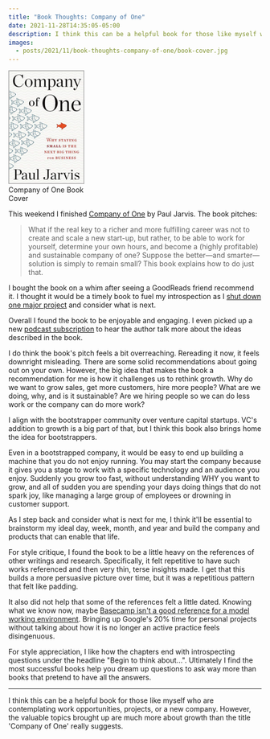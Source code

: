 ```yaml
---
title: "Book Thoughts: Company of One"
date: 2021-11-28T14:35:05-05:00
description: I think this can be a helpful book for those like myself who are contemplating work opportunities, projects, or a new company. However, the valuable topics brought up are much more about growth than the title 'Company of One' really suggests.
images:
  - posts/2021/11/book-thoughts-company-of-one/book-cover.jpg
---
```


<figure style="width: 30%; margin: 0;">
<img src="book-cover.jpg" alt="Company of One Book Cover" data-action="zoom">
<figcaption>Company of One Book Cover</figcaption>
</figure>

This weekend I finished [Company of One] by Paul Jarvis. The book pitches:

[Company of One]: https://ofone.co/

> What if the real key to a richer and more fulfilling career was not to create and scale a new start-up, but rather, to be able to work for yourself, determine your own hours, and become a (highly profitable) and sustainable company of one? Suppose the better—and smarter—solution is simply to remain small? This book explains how to do just that.

I bought the book on a whim after seeing a GoodReads friend recommend it. I thought it would be a timely book to fuel my introspection as I [shut down one major project][1] and consider what is next.

[1]: https://mikezornek.com/posts/2021/10/guildflow-shutdown/

Overall I found the book to be enjoyable and engaging. I even picked up a new [podcast subscription][2] to hear the author talk more about the ideas described in the book.

[2]: https://artofproductpodcast.com/episode-93

I do think the book's pitch feels a bit overreaching. Rereading it now, it feels downright misleading. There are some solid recommendations about going out on your own. However, the big idea that makes the book a recommendation for me is how it challenges us to rethink growth. Why do we want to grow sales, get more customers, hire more people? What are we doing, why, and is it sustainable? Are we hiring people so we can do less work or the company can do more work?

I align with the bootstrapper community over venture capital startups. VC's addition to growth is a big part of that, but I think this book also brings home the idea for bootstrappers.

Even in a bootstrapped company, it would be easy to end up building a machine that you do not enjoy running. You may start the company because it gives you a stage to work with a specific technology and an audience you enjoy. Suddenly you grow too fast, without understanding WHY you want to grow, and all of sudden you are spending your days doing things that do not spark joy, like managing a large group of employees or drowning in customer support.

As I step back and consider what is next for me, I think it'll be essential to brainstorm my ideal day, week, month, and year and build the company and products that can enable that life.

For style critique, I found the book to be a little heavy on the references of other writings and research. Specifically, it felt repetitive to have such works referenced and then very thin, terse insights made. I get that this builds a more persuasive picture over time, but it was a repetitious pattern that felt like padding.

It also did not help that some of the references felt a little dated. Knowing what we know now, maybe [Basecamp isn't a good reference for a model working environment][3]. Bringing up Google's 20% time for personal projects without talking about how it is no longer an active practice feels disingenuous.

[3]: https://www.theverge.com/2021/4/30/22412714/basecamp-employees-memo-policy-hansson-fried-controversy

For style appreciation, I like how the chapters end with introspecting questions under the headline "Begin to think about...". Ultimately I find the most successful books help you dream up questions to ask way more than books that pretend to have all the answers.

---

I think this can be a helpful book for those like myself who are contemplating work opportunities, projects, or a new company. However, the valuable topics brought up are much more about growth than the title 'Company of One' really suggests.
